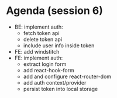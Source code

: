 # Agenda (session 6)

- BE: implement auth:
  - fetch token api
  - delete token api
  - include user info inside token
- FE: add windstitch
- FE: implement auth:
  - extract login form
  - add react-hook-form
  - add and configure react-router-dom
  - add auth context/provider
  - persist token into local storage
